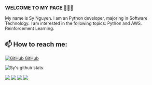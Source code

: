 ### WELCOME TO MY PAGE 👋👋👋
My name is Sy Nguyen. I am an Python developer, majoring in Software Technology. I am interested in the following topics: Python and AWS. Reinforcement Learning.<br>
## 📫 How to reach me: 
[![GitHub](https://i.stack.imgur.com/tskMh.png) GitHub](https://github.com/ncsyvn/)



![Sy's github stats](https://github-readme-stats-git-masterrstaa-rickstaa.vercel.app/api?username=uvipen&show_icons=true&theme=tokyonight&hide=contribs,prs,issues)

<a href="https://github.com/ncsyvn/social-product">
  <!-- Change the `github-readme-stats.anuraghazra1.vercel.app` to `github-readme-stats.vercel.app`  -->
  <img align="center" src="https://github-readme-stats.anuraghazra1.vercel.app/api/pin/?username=ncsyvn&repo=social-product&theme=radical" />
</a>    
<a href="https://github.com/ncsyvn/first-vue-project">
  <!-- Change the `github-readme-stats.anuraghazra1.vercel.app` to `github-readme-stats.vercel.app`  -->
  <img align="center" src="https://github-readme-stats.anuraghazra1.vercel.app/api/pin/?username=ncsyvn&repo=first-vue-project&theme=merko" />
</a>

<a href="https://github.com/ncsyvn/DijkstraGUI_Python/">
  <!-- Change the `github-readme-stats.anuraghazra1.vercel.app` to `github-readme-stats.vercel.app`  -->
  <img align="center" src="https://github-readme-stats.anuraghazra1.vercel.app/api/pin/?username=ncsyvn&repo=DijkstraGUI-Python&theme=gruvbox" />
</a>    
<a href="https://github.com/ncsyvn/Restaurant_Backend/">
  <!-- Change the `github-readme-stats.anuraghazra1.vercel.app` to `github-readme-stats.vercel.app`  -->
  <img align="center" src="https://github-readme-stats.anuraghazra1.vercel.app/api/pin/?username=ncsyvn&repo=Restaurant_Backend&theme=dark" />
</a>
